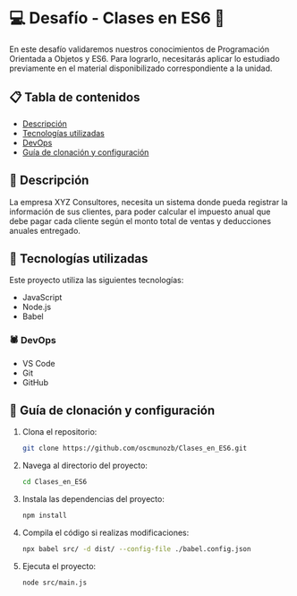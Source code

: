 # &#128187; Desafío - Clases en ES6 &#128193;
En este desafío validaremos nuestros conocimientos de Programación Orientada a Objetos
y ES6. Para lograrlo, necesitarás aplicar lo estudiado previamente en el material
disponibilizado correspondiente a la unidad.


## &#128203; Tabla de contenidos
- [Descripción](#-descripción)
- [Tecnologías utilizadas](#-tecnologías-utilizadas)
- [DevOps](#-devops)
- [Guía de clonación y configuración](#-guía-de-clonación-y-configuración)

## &#128209; Descripción 
La empresa XYZ Consultores, necesita un sistema donde pueda registrar la información de
sus clientes, para poder calcular el impuesto anual que debe pagar cada cliente según el
monto total de ventas y deducciones anuales entregado.

## &#128640; Tecnologías utilizadas
Este proyecto utiliza las siguientes tecnologías:
- JavaScript
- Node.js
- Babel

### &#128375; DevOps
- VS Code
- Git
- GitHub

## &#128296; Guía de clonación y configuración
1. Clona el repositorio:
    ```bash
    git clone https://github.com/oscmunozb/Clases_en_ES6.git
    ```
2. Navega al directorio del proyecto:
    ```bash
    cd Clases_en_ES6
    ```
3. Instala las dependencias del proyecto:
    ```bash
    npm install
    ```
4. Compila el código si realizas modificaciones:
    ```bash
    npx babel src/ -d dist/ --config-file ./babel.config.json
    ```
5. Ejecuta el proyecto:
    ```bash
    node src/main.js
    ```

